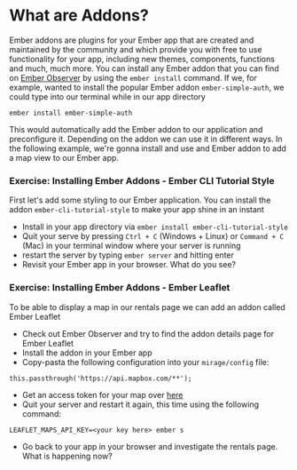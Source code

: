 # What are Addons?

Ember addons are plugins for your Ember app that are created and maintained by the community and which provide you with free to use functionality for your app, including new themes, components, functions and much, much more. You can install any Ember addon that you can find on [Ember Observer](https://emberobserver.com/) by using the `ember install` command. If we, for example, wanted to install the popular Ember addon `ember-simple-auth`, we could type into our terminal while in our app directory

```
ember install ember-simple-auth
```

This would automatically add the Ember addon to our application and preconfigure it. Depending on the addon we can use it in different ways. In the following example, we're gonna install and use and Ember addon to add a map view to our Ember app.


### Exercise: Installing Ember Addons - Ember CLI Tutorial Style

First let's add some styling to our Ember application. You can install the addon `ember-cli-tutorial-style` to make your app shine in an instant

- Install in your app directory via `ember install ember-cli-tutorial-style`
- Quit your serve by pressing `Ctrl + C` (Windows + Linux) or `Command + C` (Mac) in your terminal window where your server is running
- restart the server by typing `ember server` and hitting enter
- Revisit your Ember app in your browser. What do you see?

### Exercise: Installing Ember Addons - Ember Leaflet

To be able to display a map in our rentals page we can add an addon called Ember Leaflet

- Check out Ember Observer and try to find the addon details page for Ember Leaflet
- Install the addon in your Ember app
- Copy-pasta the following configuration into your `mirage/config` file:

```
this.passthrough('https://api.mapbox.com/**');

```

- Get an access token for your map over [here](https://www.mapbox.com/account/access-tokens/)
- Quit your server and restart it again, this time using the following command:

```
LEAFLET_MAPS_API_KEY=<your key here> ember s

```
- Go back to your app in your browser and investigate the rentals page. What is happening now?
